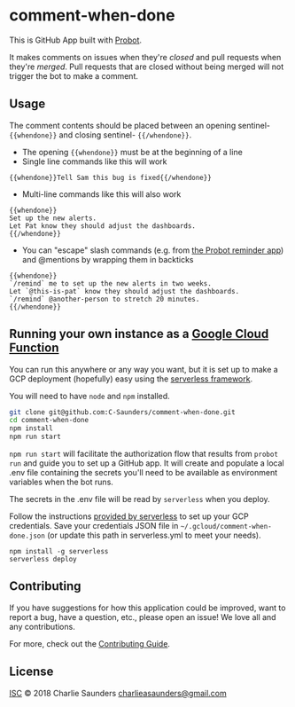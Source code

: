 # comment-when-done

This is GitHub App built with [Probot](https://github.com/probot/probot).

It makes comments on issues when they're _closed_ and pull requests when they're _merged_. Pull requests that are closed without being merged will not trigger the bot to make a comment.

## Usage

The comment contents should be placed between an opening sentinel- `{{whendone}}` and closing sentinel- `{{/whendone}}`.
* The opening `{{whendone}}` must be at the beginning of a line
* Single line commands like this will work
```
{{whendone}}Tell Sam this bug is fixed{{/whendone}}
```
* Multi-line commands like this will also work
```
{{whendone}}
Set up the new alerts.
Let Pat know they should adjust the dashboards.
{{/whendone}}
```
* You can "escape" slash commands (e.g. from [the Probot reminder app](https://github.com/probot/reminders)) and @mentions by wrapping them in backticks
```
{{whendone}}
`/remind` me to set up the new alerts in two weeks.
Let `@this-is-pat` know they should adjust the dashboards.
`/remind` @another-person to stretch 20 minutes.
{{/whendone}}
```

## Running your own instance as a [Google Cloud Function](https://cloud.google.com/functions/)

You can run this anywhere or any way you want, but it is set up to make a GCP deployment (hopefully) easy using the [serverless framework](https://serverless.com/).

You will need to have `node` and `npm` installed.
```sh
git clone git@github.com:C-Saunders/comment-when-done.git
cd comment-when-done
npm install
npm run start
```

`npm run start` will facilitate the authorization flow that results from `probot run` and guide you to set up a GitHub app. It will create and populate a local .env file containing the secrets you'll need to be available as environment variables when the bot runs.

The secrets in the .env file will be read by `serverless` when you deploy.

Follow the instructions [provided by serverless](https://serverless.com/framework/docs/providers/google/guide/quick-start#2-set-up-the-credentials) to set up your GCP credentials. Save your credentials JSON file in `~/.gcloud/comment-when-done.json` (or update this path in serverless.yml to meet your needs).

```
npm install -g serverless
serverless deploy
```

## Contributing

If you have suggestions for how this application could be improved, want to report a bug, have a question, etc., please open an issue! We love all and any contributions.

For more, check out the [Contributing Guide](CONTRIBUTING.md).

## License

[ISC](LICENSE) © 2018 Charlie Saunders <charlieasaunders@gmail.com>
